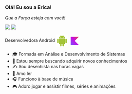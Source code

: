 ### Olá! Eu sou a Erica!

*Que a Força esteja com você!*

<p>
  <a href="https://www.linkedin.com/in/erica-saline-1a8b92218" target="_blank">
    <img src="https://img.shields.io/badge/-LinkedIn-%230077B5?style=for-the-badge&logo=linkedin&logoColor=white" target="_blank">
  </a> 
  <a href="mailto:ericasaline@gmail.com">
    <img src="https://img.shields.io/badge/Gmail-D14836?style=for-the-badge&logo=gmail&logoColor=white" target="_blank">   
  </a>
</p>

Desenvolvedora Android
<img align="center" alt="Logo-Android" height="40" src="https://raw.githubusercontent.com/devicons/devicon/master/icons/android/android-original.svg">
<img align="center" alt="Logo-Kotlin" height="35" src="https://raw.githubusercontent.com/devicons/devicon/master/icons/kotlin/kotlin-original.svg">

- 🎓 Formada em Análise e Desenvolvimento de Sistemas
- 🧐 Estou sempre buscando adquirir novos conhecimentos
- ✍️ Sou desenhista nas horas vagas
- 📖 Amo ler
- 🎧 Funciono à base de música
- 🎮 Adoro jogar e assistir filmes, séries e animações
